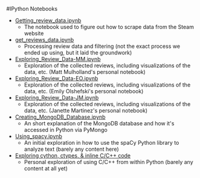 #IPython Notebooks

- [Getting_review_data.ipynb](http://nbviewer.ipython.org/github/mulhod/reviewer_experience_prediction/blob/master/ipython_notebooks/Getting_review_data.ipynb)
    - The notebook used to figure out how to scrape data from the Steam website
- [get_reviews_data.ipynb](http://nbviewer.ipython.org/github/mulhod/reviewer_experience_prediction/blob/master/ipython_notebooks/get_reviews_data.ipynb)
    - Processing review data and filtering (not the exact process we ended up using, but it laid the groundwork)
- [Exploring_Review_Data-MM.ipynb](http://nbviewer.ipython.org/github/mulhod/reviewer_experience_prediction/blob/master/ipython_notebooks/Exploring_Review_Data-MM.ipynb)
    - Exploration of the collected reviews, including visualizations of the data, etc. (Matt Mulholland's personal notebook)
- [Exploring_Review_Data-EO.ipynb](http://nbviewer.ipython.org/github/mulhod/reviewer_experience_prediction/blob/master/ipython_notebooks/Exploring_Review_Data-EO.ipynb)
    - Exploration of the collected reviews, including visualizations of the data, etc. (Emily Olshefski's personal notebook)
- [Exploring_Review_Data-JM.ipynb](http://nbviewer.ipython.org/github/mulhod/reviewer_experience_prediction/blob/master/ipython_notebooks/Exploring_Review_Data-JM.ipynb)
    - Exploration of the collected reviews, including visualizations of the data, etc. (Janette Martinez's personal notebook)
- [Creating_MongoDB_Database.ipynb](http://nbviewer.ipython.org/github/mulhod/reviewer_experience_prediction/blob/master/ipython_notebooks/Creating_MongoDB_Database.ipynb)
    - An short explanation of the MongoDB database and how it's accessed in Python via PyMongo
- [Using_spacy.ipynb](http://nbviewer.ipython.org/github/mulhod/reviewer_experience_prediction/blob/master/ipython_notebooks/Using_spacy.ipynb)
    - An initial exploration in how to use the spaCy Python library to analyze text (barely any content here)
- [Exploring cython, ctypes, & inline C/C++ code](http://nbviewer.ipython.org/github/mulhod/reviewer_experience_prediction/blob/master/ipython_notebooks/Exploring_Cython%2C_ctypes%2C_and_Inline_C_and_C%2B%2B_code.ipynb)
    - Personal exploration of using C/C++ from within Python (barely any content at all yet)
